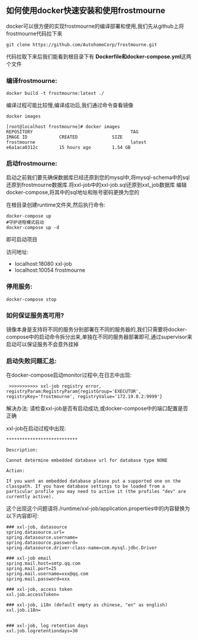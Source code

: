 ## 如何使用docker快速安装和使用frostmourne

docker可以很方便的实现frostmourne的编译部署和使用,我们先从github上将frostmourne代码拉下来

    git clone https://github.com/AutohomeCorp/frostmourne.git

代码拉取下来后我们能看到根目录下有 **Dockerfile和docker-compose.yml**这两个文件
### 编译frostmourne:

    docker build -t frostmourne:latest ./


编译过程可能比较慢,编译成功后,我们通过命令查看镜像
    
    docker images

    [root@localhost frostmourne]# docker images
    REPOSITORY                                     TAG                      IMAGE ID            CREATED             SIZE
    frostmourne                                    latest                   e6a1aca0312c        15 hours ago        1.54 GB

### 启动frostmourne:
启动之前我们要先确保数据库已经还原到您的mysql中,将mysql-schema中的sql还原到frostmourne数据库.将xxl-job中的xxl-job.sql还原到xxl_job数据库
编辑docker-compose,将其中的sql地址和账号密码更换为您的

在根目录创建runtime文件夹,然后执行命令:

    docker-compose up
    #守护进程模式启动
    docker-compose up -d
即可启动项目

访问地址:

* localhost:18080 xxl-job
* localhost:10054 frostmourne

### 停用服务:

    docker-compose stop

### 如何保证服务高可用?
镜像本身是支持将不同的服务分别部署在不同的服务器的,我们只需要将docker-compose中的启动命令拆分出来,单独在不同的服务器部署即可,通过supervisor来启动可以保证服务不会意外挂掉

### 启动失败问题汇总:

在docker-compose启动monitor过程中,在日志中出现:

     >>>>>>>>>>> xxl-job registry error, registryParam:RegistryParam{registGroup='EXECUTOR', registryKey='frostmourne', registryValue='172.19.0.2:9999'}
 解决办法:
 请检查xxl-job是否有启动成功,或docker-compose中的端口配置是否正确
 
 xxl-job在启动过程中出现:
 
    ***************************
    
    Description:
    
    Cannot determine embedded database url for database type NONE
    
    Action:
    
    If you want an embedded database please put a supported one on the classpath. If you have database settings to be loaded from a particular profile you may need to active it (the profiles "dev" are currently active).


这个出现这个问题请将./runtime/xxl-job/application.properties中的内容替换为以下内容即可:

    
    
    
    ### xxl-job, datasource
    spring.datasource.url=
    spring.datasource.username=
    spring.datasource.password=
    spring.datasource.driver-class-name=com.mysql.jdbc.Driver
    
    ### xxl-job email
    spring.mail.host=smtp.qq.com
    spring.mail.port=25
    spring.mail.username=xxx@qq.com
    spring.mail.password=xxx
    
    ### xxl-job, access token
    xxl.job.accessToken=
    
    ### xxl-job, i18n (default empty as chinese, "en" as english)
    xxl.job.i18n=
    
   
    ### xxl-job, log retention days
    xxl.job.logretentiondays=30
